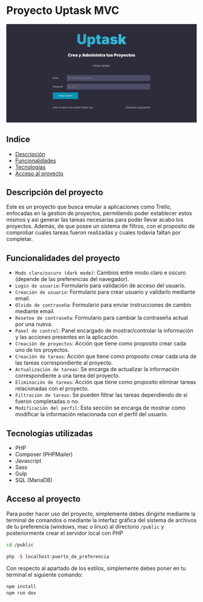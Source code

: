 # Proyecto Uptask MVC

![Imagen del proyecto](./assets/UpTask.png)

## Indice
* [Descripción](#descripción-del-proyecto)
* [Funcionalidades](#funcionalidades-del-proyecto)
* [Tecnologías](#tecnologías-utilizadas)
* [Acceso al proyecto](#acceso-al-proyecto)

## Descripción del proyecto 
Este es un proyecto que busca emular a aplicaciones como Trello, enfocadas en la gestion de proyectos, permitiendo poder establecer estos mismos y asi generar las tareas necesarias para poder llevar acabo los proyectos. Además, de que posee un sistema de filtros, con el proposito de comprobar cuales tareas fueron realizadas y cuales todavia faltan por completar. 


## Funcionalidades del proyecto
- `Modo claro/oscuro (dark mode)`: Cambios entre modo claro e oscuro (depende de las preferencias del navegador).
- `Login de usuario`: Formulario para validación de acceso del usuario.
- `Creación de usuario`: Formulario para crear usuario y validarlo mediante email.
- `Olvido de contraseña`: Formulario para enviar instrucciones de cambio mediante email.
- `Reseteo de contraseña`: Formulario para cambiar la contraseña actual por una nueva.
- `Panel de control`: Panel encargado de mostrar/controlar la información y las acciones presentes en la aplicación.
- `Creación de proyectos`: Acción que tiene como proposito crear cada uno de los proyectos.
- `Creación de tareas`: Acción que tiene como proposito crear cada una de las tareas correspondiente al proyecto.
- `Actualización de tareas`: Se encarga de actualizar la información correspondiente a una tarea del proyecto.
- `Eliminación de tareas`: Acción que tiene como proposito eliminar tareas relacionadas con el proyecto.
- `Filtración de tareas`: Se pueden filtrar las tareas dependiendo de sí fueron completadas o no.
- `Modificación del perfil`: Esta sección se encarga de mostrar como modificar la información relacionada con el perfil del usuario.


## Tecnologías utilizadas
- PHP
- Composer (PHPMailer)
- Javascript
- Sass
- Gulp
- SQL (MariaDB)

## Acceso al proyecto
Para poder hacer uso del proyecto, simplemente debes dirigirte mediante la terminal de comandos o mediante la interfaz gráfica del sistema de archivos de tu preferencia (windows, mac o linux) al directorio `/public` y posteriormente crear el servidor local con PHP

```bash
cd /public
```

```php
php -S localhost:puerto_de_preferencia
```

Con respecto al apartado de los estilos, simplemente debes poner en tu terminal el siguiente comando:

```js
npm install
npm run dev
